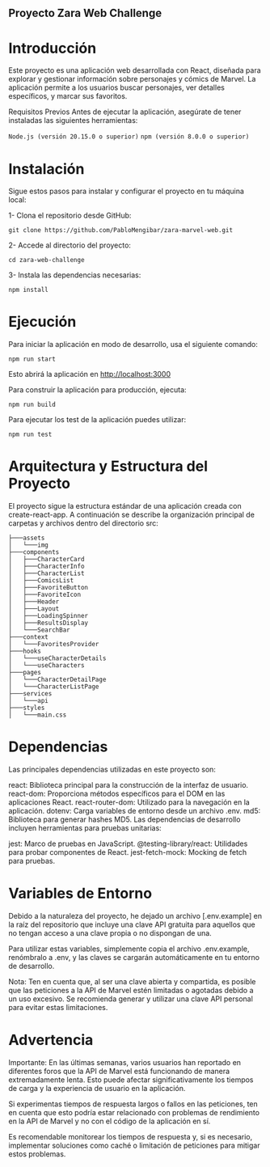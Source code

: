 ## Proyecto Zara Web Challenge

# Introducción

Este proyecto es una aplicación web desarrollada con React, diseñada para explorar y gestionar información sobre personajes y cómics de Marvel. La aplicación permite a los usuarios buscar personajes, ver detalles específicos, y marcar sus favoritos.

Requisitos Previos
Antes de ejecutar la aplicación, asegúrate de tener instaladas las siguientes herramientas:

`Node.js (versión 20.15.0 o superior)`
`npm (versión 8.0.0 o superior)`

# Instalación

Sigue estos pasos para instalar y configurar el proyecto en tu máquina local:

1- Clona el repositorio desde GitHub:

`git clone https://github.com/PabloMengibar/zara-marvel-web.git`

2- Accede al directorio del proyecto:

`cd zara-web-challenge`

3- Instala las dependencias necesarias:

`npm install`

# Ejecución

Para iniciar la aplicación en modo de desarrollo, usa el siguiente comando:

`npm run start`

Esto abrirá la aplicación en [http://localhost:3000](http://localhost:3000)

Para construir la aplicación para producción, ejecuta:

`npm run build`

Para ejecutar los test de la aplicación puedes utilizar:

`npm run test`

# Arquitectura y Estructura del Proyecto

El proyecto sigue la estructura estándar de una aplicación creada con create-react-app. A continuación se describe la organización principal de carpetas y archivos dentro del directorio src:
```
├───assets
│   └───img
├───components
│   ├───CharacterCard
│   ├───CharacterInfo
│   ├───CharacterList
│   ├───ComicsList
│   ├───FavoriteButton
│   ├───FavoriteIcon
│   ├───Header
│   ├───Layout
│   ├───LoadingSpinner
│   ├───ResultsDisplay
│   └───SearchBar
├───context
│   └───FavoritesProvider
├───hooks
│   └───useCharacterDetails
│   └───useCharacters
├───pages
│   └───CharacterDetailPage
│   └───CharacterListPage
├───services
│   └───api
├───styles
│   └───main.css
```
# Dependencias

Las principales dependencias utilizadas en este proyecto son:

react: Biblioteca principal para la construcción de la interfaz de usuario.
react-dom: Proporciona métodos específicos para el DOM en las aplicaciones React.
react-router-dom: Utilizado para la navegación en la aplicación.
dotenv: Carga variables de entorno desde un archivo .env.
md5: Biblioteca para generar hashes MD5.
Las dependencias de desarrollo incluyen herramientas para pruebas unitarias:

jest: Marco de pruebas en JavaScript.
@testing-library/react: Utilidades para probar componentes de React.
jest-fetch-mock: Mocking de fetch para pruebas.

# Variables de Entorno

Debido a la naturaleza del proyecto, he dejado un archivo [.env.example] en la raíz del repositorio que incluye una clave API gratuita para aquellos que no tengan acceso a una clave propia o no dispongan de una.

Para utilizar estas variables, simplemente copia el archivo .env.example, renómbralo a .env, y las claves se cargarán automáticamente en tu entorno de desarrollo.

Nota: Ten en cuenta que, al ser una clave abierta y compartida, es posible que las peticiones a la API de Marvel estén limitadas o agotadas debido a un uso excesivo. Se recomienda generar y utilizar una clave API personal para evitar estas limitaciones.

# Advertencia
Importante: En las últimas semanas, varios usuarios han reportado en diferentes foros que la API de Marvel está funcionando de manera extremadamente lenta. Esto puede afectar significativamente los tiempos de carga y la experiencia de usuario en la aplicación.

Si experimentas tiempos de respuesta largos o fallos en las peticiones, ten en cuenta que esto podría estar relacionado con problemas de rendimiento en la API de Marvel y no con el código de la aplicación en sí.

Es recomendable monitorear los tiempos de respuesta y, si es necesario, implementar soluciones como caché o limitación de peticiones para mitigar estos problemas.
